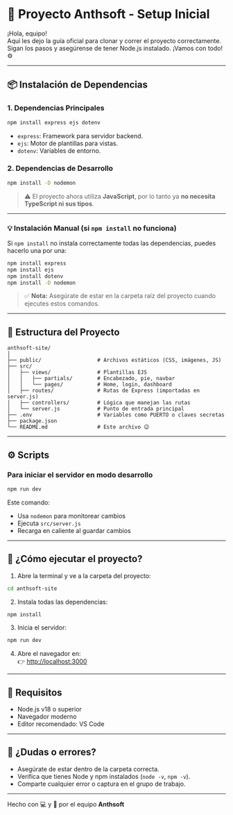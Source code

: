 # 🚀 Proyecto Anthsoft - Setup Inicial

¡Hola, equipo!  
Aquí les dejo la guía oficial para clonar y correr el proyecto correctamente.  
Sigan los pasos y asegúrense de tener Node.js instalado. ¡Vamos con todo! ⚙️

---

## 📦 Instalación de Dependencias

### 1. Dependencias Principales

```bash
npm install express ejs dotenv
```

- `express`: Framework para servidor backend.
- `ejs`: Motor de plantillas para vistas.
- `dotenv`: Variables de entorno.

### 2. Dependencias de Desarrollo

```bash
npm install -D nodemon
```

> ⚠️ El proyecto ahora utiliza **JavaScript**, por lo tanto ya **no necesita TypeScript ni sus tipos**.

---

### 💡 Instalación Manual (si `npm install` no funciona)

Si `npm install` no instala correctamente todas las dependencias, puedes hacerlo una por una:

```bash
npm install express
npm install ejs
npm install dotenv
npm install -D nodemon
```

> ✅ **Nota:** Asegúrate de estar en la carpeta raíz del proyecto cuando ejecutes estos comandos.

---

## 🧱 Estructura del Proyecto

```
anthsoft-site/
│
├── public/                  # Archivos estáticos (CSS, imágenes, JS)
├── src/
│   ├── views/               # Plantillas EJS
│   │   ├── partials/        # Encabezado, pie, navbar
│   │   └── pages/           # Home, login, dashboard
│   ├── routes/              # Rutas de Express (importadas en server.js)
│   ├── controllers/         # Lógica que manejan las rutas
│   └── server.js            # Punto de entrada principal
├── .env                     # Variables como PUERTO o claves secretas
├── package.json
└── README.md                # Este archivo 😉
```

---

## ⚙️ Scripts

### Para iniciar el servidor en modo desarrollo

```bash
npm run dev
```

Este comando:
- Usa `nodemon` para monitorear cambios
- Ejecuta `src/server.js`
- Recarga en caliente al guardar cambios

---

## 🏁 ¿Cómo ejecutar el proyecto?

1. Abre la terminal y ve a la carpeta del proyecto:

```bash
cd anthsoft-site
```

2. Instala todas las dependencias:

```bash
npm install
```

3. Inicia el servidor:

```bash
npm run dev
```

4. Abre el navegador en:  
👉 [http://localhost:3000](http://localhost:3000)

---

## 🧩 Requisitos

- Node.js v18 o superior
- Navegador moderno
- Editor recomendado: VS Code

---

## 🤝 ¿Dudas o errores?

- Asegúrate de estar dentro de la carpeta correcta.
- Verifica que tienes Node y npm instalados (`node -v`, `npm -v`).
- Comparte cualquier error o captura en el grupo de trabajo.

---

Hecho con 💻 y 💙 por el equipo **Anthsoft**
